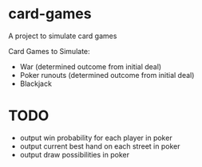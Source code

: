 # card-games

A project to simulate card games

Card Games to Simulate:

- War (determined outcome from initial deal)
- Poker runouts (determined outcome from initial deal)
- Blackjack

# TODO

- output win probability for each player in poker
- output current best hand on each street in poker
- output draw possibilities in poker
